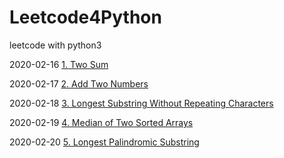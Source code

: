 # Leetcode4Python

leetcode with python3 

2020-02-16 [1. Two Sum](https://leetcode-cn.com/problems/two-sum/)

2020-02-17 [2. Add Two Numbers](https://leetcode-cn.com/problems/add-two-numbers/)

2020-02-18 [3. Longest Substring Without Repeating Characters](https://leetcode-cn.com/problems/longest-substring-without-repeating-characters/)

2020-02-19 [4. Median of Two Sorted Arrays](https://leetcode-cn.com/problems/median-of-two-sorted-arrays/)

2020-02-20 [5. Longest Palindromic Substring](https://leetcode-cn.com/problems/longest-palindromic-substring/)


